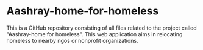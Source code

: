 # Aashray-home-for-homeless
This is a GitHub repository consisting of all files related to the project called "Aashray-home for homeless".
This web application aims in relocating homeless to nearby ngos or nonprofit organizations.
